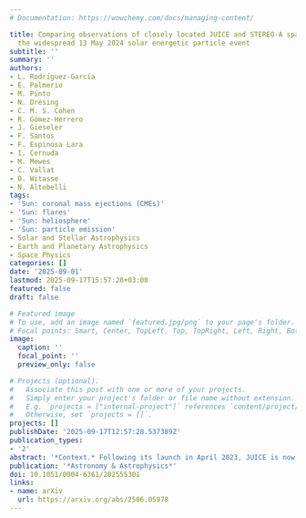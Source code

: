 ```yaml
---
# Documentation: https://wowchemy.com/docs/managing-content/

title: Comparing observations of closely located JUICE and STEREO-A spacecraft during
  the widespread 13 May 2024 solar energetic particle event
subtitle: ''
summary: ''
authors:
- L. Rodrı́guez-Garcı́a
- E. Palmerio
- M. Pinto
- N. Dresing
- C. M. S. Cohen
- R. Gómez-Herrero
- J. Gieseler
- F. Santos
- F. Espinosa Lara
- I. Cernuda
- M. Mewes
- C. Vallat
- O. Witasse
- N. Altobelli
tags:
- 'Sun: coronal mass ejections (CMEs)'
- 'Sun: flares'
- 'Sun: heliosphere'
- 'Sun: particle emission'
- Solar and Stellar Astrophysics
- Earth and Planetary Astrophysics
- Space Physics
categories: []
date: '2025-09-01'
lastmod: 2025-09-17T15:57:28+03:00
featured: false
draft: false

# Featured image
# To use, add an image named `featured.jpg/png` to your page's folder.
# Focal points: Smart, Center, TopLeft, Top, TopRight, Left, Right, BottomLeft, Bottom, BottomRight.
image:
  caption: ''
  focal_point: ''
  preview_only: false

# Projects (optional).
#   Associate this post with one or more of your projects.
#   Simply enter your project's folder or file name without extension.
#   E.g. `projects = ["internal-project"]` references `content/project/deep-learning/index.md`.
#   Otherwise, set `projects = []`.
projects: []
publishDate: '2025-09-17T12:57:28.537389Z'
publication_types:
- '2'
abstract: '*Context.* Following its launch in April 2023, JUICE is now in its cruise phase to Jupiter, where it is scheduled to arrive in July 2031. JUICE carries a radiation monitor, namely the RADiation hard Electron Monitor (RADEM) to measure protons, electrons, and ions, detecting particles coming mainly from the anti-Sunwards direction. On 13 May 2024, a large solar energetic particle (SEP) event took place in association with an eruption close to the western limb of the Sun, as seen from Earth. Providentially, at that time, JUICE was located very close to STEREO-A, separated by only 0.13 au in radial distance, 0.3° in latitude, and 1.6° in longitude.<br/><br/>*Aims.* Our main aims are to characterise the observations within the interplanetary (IP) context whereby SEPs propagated to near-Earth, JUICE, and STEREO-A observers, while performing a first comparison of energetic particle instruments on board JUICE and STEREO-A spacecraft.<br/><br/>*Methods.* We analysed the IP context using in situ measurements and studied the proton anisotropies measured by near-Earth spacecraft and STEREO-A. We focussed on an isotropic period during the decay phase of the SEP event to compute the proton energy spectrum. We fit the STEREO-A spectrum and compared it to the one measured by SOHO and JUICE.<br/><br/>*Results.* We find the proton spectral indices measured by JUICE, SOHO, and STEREO-A to be similar. The proton fluxes measured by RADEM are in agreement with those from STEREO-A, with a deviation of less than 25%.<br/><br/>*Conclusions.* The RADEM instrument aboard JUICE is a valuable tool for measuring SEP events in the heliosphere, providing an excellent opportunity to study and characterise the energetic particle environment in the solar wind between 0.65 and 5.2 au. The intercalibration factors between the fluxes measured by STEREO-A and JUICE at the effective energies of 6.9 MeV, 13.3 MeV, 21.6 MeV, and 31.2 MeV are 1.02, 1.23, 1.12, and 0.95, respectively. We note that these intercalibration factors are valid only until 2024 July 10, when the configuration of the RADEM instrument was changed.'
publication: '*Astronomy & Astrophysics*'
doi: 10.1051/0004-6361/202555301
links:
- name: arXiv
  url: https://arxiv.org/abs/2506.05978
---
```

